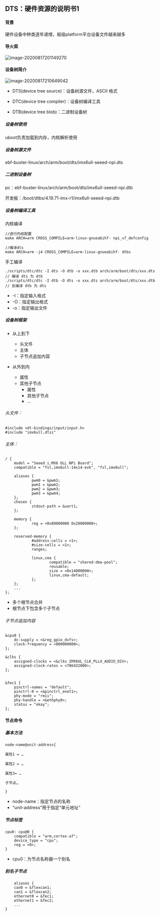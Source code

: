 ## DTS：硬件资源的说明书1

#### 背景

硬件设备中种类逐年递增，板级platform平台设备文件越来越多

#### 导火索

![image-20200817201149270](C:\Users\admin\AppData\Roaming\Typora\typora-user-images\image-20200817201149270.png)

#### 设备树简介

![image-20200817210649042](C:\Users\admin\AppData\Roaming\Typora\typora-user-images\image-20200817210649042.png)



- DTS(device tree source)：设备树源文件，ASCII 格式
- DTC(device tree compiler)：设备树编译工具

- DTB(device tree blob)：二进制设备树

##### 设备树使用

uboot负责加载到内存，内核解析使用

##### 设备树源文件

ebf-buster-linux/arch/arm/boot/dts/imx6ull-seeed-npi.dts

##### 二进制设备树

pc：ebf-buster-linux/arch/arm/boot/dts/imx6ull-seeed-npi.dtb

开发板：/boot/dtbs/4.19.71-imx-r1/imx6ull-seeed-npi.dtb

##### 设备树编译工具

内核编译

```
//进行内核配置
make ARCH=arm CROSS_COMPILE=arm-linux-gnueabihf- npi_v7_defconfig

//编译dts
make ARCH=arm -j4 CROSS_COMPILE=arm-linux-gnueabihf- dtbs
```

手工编译

```
./scripts/dtc/dtc -I dts -O dtb -o xxx.dtb arch/arm/boot/dts/xxx.dts // 编译 dts 为 dtb
./scripts/dtc/dtc -I dtb -O dts -o xxx.dts arch/arm/boot/dts/xxx.dtb // 反编译 dtb 为 dts
```

- -I：指定输入格式
- -O：指定输出格式
- -o：指定输出文件

##### 设备树框架

- 从上到下
  - 头文件
  - 主体
  - 子节点追加内容

- 从外到内
  - 属性
  - 其他子节点
    - 属性
    - 其他子节点
    - ...

###### 头文件：

```
#include <dt-bindings/input/input.h>
#include "imx6ull.dtsi"
```

###### 主体：

```
/ {  
    model = "Seeed i.MX6 ULL NPi Board";
    compatible = "fsl,imx6ull-14x14-evk", "fsl,imx6ull";

    aliases {
            pwm0 = &pwm1;
            pwm1 = &pwm2;
            pwm2 = &pwm3;
            pwm3 = &pwm4;
    };
    chosen {
            stdout-path = &uart1;
    };

    memory {
            reg = <0x80000000 0x20000000>;
    };

    reserved-memory {
            #address-cells = <1>;
            #size-cells = <1>;
            ranges;

            linux,cma {
                    compatible = "shared-dma-pool";
                    reusable;
                    size = <0x14000000>;
                    linux,cma-default;
            };
    };
    ...
};
```

- 多个根节点合并
- 根节点下包含多个子节点

###### 子节点追加内容

```
&cpu0 {
    dc-supply = <&reg_gpio_dvfs>;
    clock-frequency = <800000000>;
};

&clks {
    assigned-clocks = <&clks IMX6UL_CLK_PLL4_AUDIO_DIV>;
    assigned-clock-rates = <786432000>;
};


&fec1 {
    pinctrl-names = "default";
    pinctrl-0 = <&pinctrl_enet1>;
    phy-mode = "rmii";
    phy-handle = <&ethphy0>;
    status = "okay";
};
```

#### 节点命令

##### 基本方法

```
node-name@unit-address{

属性1 = …

属性2 = …

属性3= …

子节点…

}
```

- node-name：指定节点的名称
- “unit-address”用于指定“单元地址”

##### 节点标签

```
cpu0: cpu@0 {
    compatible = "arm,cortex-a7";
    device_type = "cpu";
    reg = <0>;
}
```

- cpu0：为节点名称器一个别名

##### 别名子节点

```
    aliases {
    can0 = &flexcan1;
    can1 = &flexcan2;
    ethernet0 = &fec1;
    ethernet1 = &fec2;
	...
}
```

